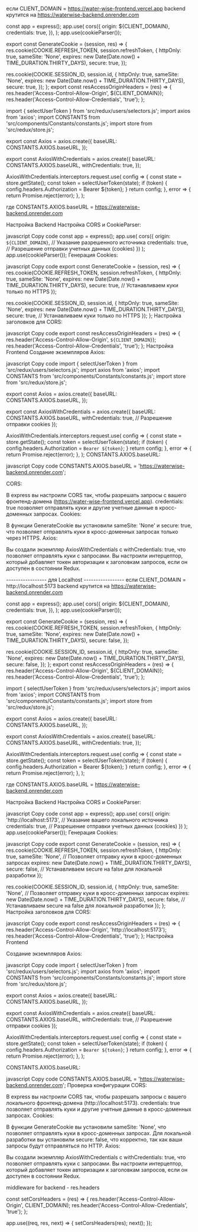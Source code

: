 если CLIENT_DOMAIN = https://water-wise-frontend.vercel.app
backend крутится на https://waterwise-backend.onrender.com

const app = express();
app.use(
cors({
origin: ${CLIENT_DOMAIN},
credentials: true,
}),
);
app.use(cookieParser());

export const GenerateCookie = (session, res) => {
res.cookie(COOKIE.REFRESH_TOKEN, session.refreshToken, {
httpOnly: true,
sameSite: 'None',
expires: new Date(Date.now() + TIME_DURATION.THIRTY_DAYS),
secure: true,
});

res.cookie(COOKIE.SESSION_ID, session.id, {
httpOnly: true,
sameSite: 'None',
expires: new Date(Date.now() + TIME_DURATION.THIRTY_DAYS),
secure: true,
});
};
export const resAccessOriginHeaders = (res) => {
res.header('Access-Control-Allow-Origin', ${CLIENT_DOMAIN});
res.header('Access-Control-Allow-Credentials', 'true');
};

import { selectUserToken } from 'src/redux/users/selectors.js';
import axios from 'axios';
import CONSTANTS from 'src/components/Constants/constants.js';
import store from 'src/redux/store.js';

export const Axios = axios.create({
baseURL: CONSTANTS.AXIOS.baseURL,
});

export const AxiosWithCredentials = axios.create({
baseURL: CONSTANTS.AXIOS.baseURL,
withCredentials: true,
});

AxiosWithCredentials.interceptors.request.use(
config => {
const state = store.getState();
const token = selectUserToken(state);
if (token) {
config.headers.Authorization = Bearer ${token};
}
return config;
},
error => {
return Promise.reject(error);
},
);

где CONSTANTS.AXIOS.baseURL = https://waterwise-backend.onrender.com

Настройка Backend
Настройка CORS и CookieParser:

javascript
Copy code
const app = express();
app.use(
cors({
origin: `${CLIENT_DOMAIN}`, // Указание разрешенного источника
credentials: true, // Разрешение отправки учетных данных (cookies)
})
);
app.use(cookieParser());
Генерация Cookies:

javascript
Copy code
export const GenerateCookie = (session, res) => {
res.cookie(COOKIE.REFRESH_TOKEN, session.refreshToken, {
httpOnly: true,
sameSite: 'None',
expires: new Date(Date.now() + TIME_DURATION.THIRTY_DAYS),
secure: true, // Устанавливаем куки только по HTTPS
});

res.cookie(COOKIE.SESSION_ID, session.id, {
httpOnly: true,
sameSite: 'None',
expires: new Date(Date.now() + TIME_DURATION.THIRTY_DAYS),
secure: true, // Устанавливаем куки только по HTTPS
});
};
Настройка заголовков для CORS:

javascript
Copy code
export const resAccessOriginHeaders = (res) => {
res.header('Access-Control-Allow-Origin', `${CLIENT_DOMAIN}`);
res.header('Access-Control-Allow-Credentials', 'true');
};
Настройка Frontend
Создание экземпляров Axios:

javascript
Copy code
import { selectUserToken } from 'src/redux/users/selectors.js';
import axios from 'axios';
import CONSTANTS from 'src/components/Constants/constants.js';
import store from 'src/redux/store.js';

export const Axios = axios.create({
baseURL: CONSTANTS.AXIOS.baseURL,
});

export const AxiosWithCredentials = axios.create({
baseURL: CONSTANTS.AXIOS.baseURL,
withCredentials: true, // Разрешение отправки cookies
});

AxiosWithCredentials.interceptors.request.use(
config => {
const state = store.getState();
const token = selectUserToken(state);
if (token) {
config.headers.Authorization = `Bearer ${token}`;
}
return config;
},
error => {
return Promise.reject(error);
},
);
CONSTANTS.AXIOS.baseURL:

javascript
Copy code
CONSTANTS.AXIOS.baseURL = 'https://waterwise-backend.onrender.com';

CORS:

В express вы настроили CORS так, чтобы разрешать запросы с вашего фронтенд-домена (https://water-wise-frontend.vercel.app).
credentials: true позволяет отправлять куки и другие учетные данные в кросс-доменных запросах.
Cookies:

В функции GenerateCookie вы установили sameSite: 'None' и secure: true, что позволяет отправлять куки в кросс-доменных запросах только через HTTPS.
Axios:

Вы создали экземпляр AxiosWithCredentials с withCredentials: true, что позволяет отправлять куки с запросами.
Вы настроили интерцептор, который добавляет токен авторизации к заголовкам запросов, если он доступен в состоянии Redux.

----------------- для Localhost -----------------
если CLIENT_DOMAIN = http://localhost:5173
backend крутится на https://waterwise-backend.onrender.com

const app = express();
app.use(
cors({
origin: ${CLIENT_DOMAIN},
credentials: true,
}),
);
app.use(cookieParser());

export const GenerateCookie = (session, res) => {
res.cookie(COOKIE.REFRESH_TOKEN, session.refreshToken, {
httpOnly: true,
sameSite: 'None',
expires: new Date(Date.now() + TIME_DURATION.THIRTY_DAYS),
secure: false,
});

res.cookie(COOKIE.SESSION_ID, session.id, {
httpOnly: true,
sameSite: 'None',
expires: new Date(Date.now() + TIME_DURATION.THIRTY_DAYS),
secure: false,
});
};
export const resAccessOriginHeaders = (res) => {
res.header('Access-Control-Allow-Origin', ${CLIENT_DOMAIN});
res.header('Access-Control-Allow-Credentials', 'true');
};

import { selectUserToken } from 'src/redux/users/selectors.js';
import axios from 'axios';
import CONSTANTS from 'src/components/Constants/constants.js';
import store from 'src/redux/store.js';

export const Axios = axios.create({
baseURL: CONSTANTS.AXIOS.baseURL,
});

export const AxiosWithCredentials = axios.create({
baseURL: CONSTANTS.AXIOS.baseURL,
withCredentials: true,
});

AxiosWithCredentials.interceptors.request.use(
config => {
const state = store.getState();
const token = selectUserToken(state);
if (token) {
config.headers.Authorization = Bearer ${token};
}
return config;
},
error => {
return Promise.reject(error);
},
);

где CONSTANTS.AXIOS.baseURL = https://waterwise-backend.onrender.com

Настройка Backend
Настройка CORS и CookieParser:

javascript
Copy code
const app = express();
app.use(
cors({
origin: 'http://localhost:5173', // Указание вашего локального источника
credentials: true, // Разрешение отправки учетных данных (cookies)
})
);
app.use(cookieParser());
Генерация Cookies:

javascript
Copy code
export const GenerateCookie = (session, res) => {
res.cookie(COOKIE.REFRESH_TOKEN, session.refreshToken, {
httpOnly: true,
sameSite: 'None', // Позволяет отправку куки в кросс-доменных запросах
expires: new Date(Date.now() + TIME_DURATION.THIRTY_DAYS),
secure: false, // Устанавливаем secure на false для локальной разработки
});

res.cookie(COOKIE.SESSION_ID, session.id, {
httpOnly: true,
sameSite: 'None', // Позволяет отправку куки в кросс-доменных запросах
expires: new Date(Date.now() + TIME_DURATION.THIRTY_DAYS),
secure: false, // Устанавливаем secure на false для локальной разработки
});
};
Настройка заголовков для CORS:

javascript
Copy code
export const resAccessOriginHeaders = (res) => {
res.header('Access-Control-Allow-Origin', 'http://localhost:5173');
res.header('Access-Control-Allow-Credentials', 'true');
};
Настройка Frontend

Создание экземпляров Axios:

javascript
Copy code
import { selectUserToken } from 'src/redux/users/selectors.js';
import axios from 'axios';
import CONSTANTS from 'src/components/Constants/constants.js';
import store from 'src/redux/store.js';

export const Axios = axios.create({
baseURL: CONSTANTS.AXIOS.baseURL,
});

export const AxiosWithCredentials = axios.create({
baseURL: CONSTANTS.AXIOS.baseURL,
withCredentials: true, // Разрешение отправки cookies
});

AxiosWithCredentials.interceptors.request.use(
config => {
const state = store.getState();
const token = selectUserToken(state);
if (token) {
config.headers.Authorization = `Bearer ${token}`;
}
return config;
},
error => {
return Promise.reject(error);
},
);

CONSTANTS.AXIOS.baseURL:

javascript
Copy code
CONSTANTS.AXIOS.baseURL = 'https://waterwise-backend.onrender.com';
Проверка конфигурации
CORS:

В express вы настроили CORS так, чтобы разрешать запросы с вашего локального фронтенд-домена (http://localhost:5173).
credentials: true позволяет отправлять куки и другие учетные данные в кросс-доменных запросах.
Cookies:

В функции GenerateCookie вы установили sameSite: 'None', что позволяет отправлять куки в кросс-доменных запросах.
Для локальной разработки вы установили secure: false, что корректно, так как ваши запросы будут отправляться по HTTP.
Axios:

Вы создали экземпляр AxiosWithCredentials с withCredentials: true, что позволяет отправлять куки с запросами.
Вы настроили интерцептор, который добавляет токен авторизации к заголовкам запросов, если он доступен в состоянии Redux.

middleware for backend - res.headers

const setCorsHeaders = (res) => {
res.header('Access-Control-Allow-Origin', CLIENT_DOMAIN);
res.header('Access-Control-Allow-Credentials', 'true');
};

app.use((req, res, next) => {
setCorsHeaders(res);
next();
});
